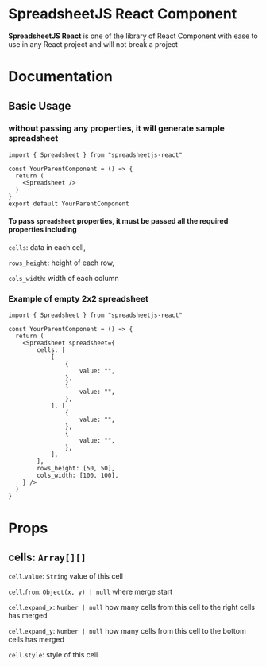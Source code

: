 # SpreadsheetJS React Component

<b>SpreadsheetJS React</b> is one of the library of React Component with ease to use in any React project and will not break a project

<!-- 
## Installation
`npm install --save @parintorn0/spreadsheetjs-react` -->

# Documentation

## Basic Usage


### without passing any properties, it will generate sample spreadsheet
```
import { Spreadsheet } from "spreadsheetjs-react"

const YourParentComponent = () => {
  return (
    <Spreadsheet />
  )
}
export default YourParentComponent
```

#### To pass `spreadsheet` properties, it must be passed all the required properties including
`cells`: data in each cell,

`rows_height`: height of each row,

`cols_width`: width of each column

### Example of empty 2x2 spreadsheet
```
import { Spreadsheet } from "spreadsheetjs-react"

const YourParentComponent = () => {
  return (
    <Spreadsheet spreadsheet={
        cells: [
            [
                {
                    value: "",
                },
                {
                    value: "",
                },
            ], [
                {
                    value: "",
                },
                {
                    value: "",
                },
            ],
        ],
        rows_height: [50, 50],
        cols_width: [100, 100],
    } />
  )
}
```
# Props

## cells: `Array[][]`

`cell`.`value`: `String` value of this cell

`cell`.`from`: `Object(x, y) | null` where merge start

`cell`.`expand_x`: `Number | null` how many cells from this cell to the right cells has merged

`cell`.`expand_y`: `Number | null` how many cells from this cell to the bottom cells has merged

`cell`.`style`: style of this cell


